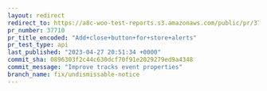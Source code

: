 ```yaml
---
layout: redirect
redirect_to: https://a8c-woo-test-reports.s3.amazonaws.com/public/pr/37710/api/index.html
pr_number: 37710
pr_title_encoded: "Add+close+button+for+store+alerts"
pr_test_type: api
last_published: "2023-04-27 20:51:34 +0000"
commit_sha: 0896303f2c44c630dcf70f91e2029279ed9a4348
commit_message: "Improve tracks event properties"
branch_name: fix/undismissable-notice
---
```

